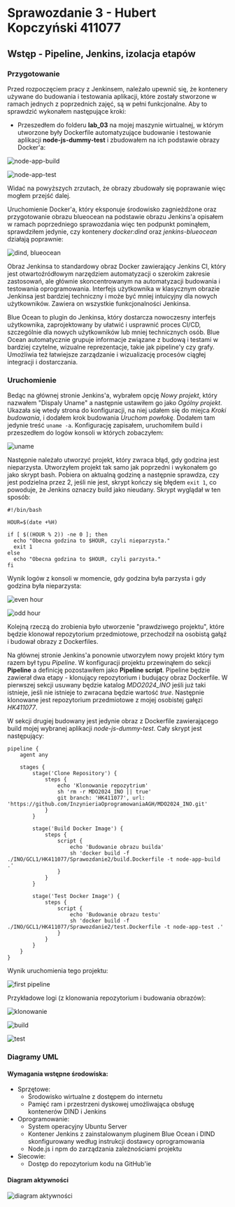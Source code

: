 # Sprawozdanie 3 - Hubert Kopczyński 411077

## Wstęp - Pipeline, Jenkins, izolacja etapów

### Przygotowanie

Przed rozpoczęciem pracy z Jenkinsem, należało upewnić się, że kontenery używane do budowania i testowania aplikacji, które zostały stworzone w ramach jednych z poprzednich zajęć, są w pełni funkcjonalne. Aby to sprawdzić wykonałem następujące kroki:

* Przeszedłem do folderu **lab_03** na mojej maszynie wirtualnej, w którym utworzone były Dockerfile automatyzujące budowanie i testowanie aplikacji **node-js-dummy-test** i zbudowałem na ich podstawie obrazy Docker'a:

![node-app-build](images/node-js-build.png)

![node-app-test](images/node-js-test.png)

Widać na powyższych zrzutach, że obrazy zbudowały się poprawanie więc mogłem przejść dalej.

Uruchomienie Docker'a, który eksponuje środowisko zagnieżdżone oraz przygotowanie obrazu blueocean na podstawie obrazu Jenkins'a opisałem w ramach poprzedniego sprawozdania więc ten podpunkt pominąłem, sprawdziłem jedynie, czy kontenery *docker:dind* oraz *jenkins-blueocean* działają poprawnie:

![dind, blueocean](images/dind-blueocean.png)

Obraz Jenkinsa to standardowy obraz Docker zawierający Jenkins CI, który jest otwartoźródłowym narzędziem automatyzacji o szerokim zakresie zastosowań, ale głównie skoncentrowanym na automatyzacji budowania i testowania oprogramowania. Interfejs użytkownika w klasycznym obrazie Jenkinsa jest bardziej techniczny i może być mniej intuicyjny dla nowych użytkowników. Zawiera on wszystkie funkcjonalności Jenkinsa.

Blue Ocean to plugin do Jenkinsa, który dostarcza nowoczesny interfejs użytkownika, zaprojektowany by ułatwić i usprawnić proces CI/CD, szczególnie dla nowych użytkowników lub mniej technicznych osób. Blue Ocean automatycznie grupuje informacje związane z budową i testami w bardziej czytelne, wizualne reprezentacje, takie jak pipeline'y czy grafy. Umożliwia też łatwiejsze zarządzanie i wizualizację procesów ciągłej integracji i dostarczania.

### Uruchomienie 

Bedąc na głównej stronie Jenkins'a, wybrałem opcję *Nowy projekt*, który nazwałem "Dispaly Uname" a następnie ustawiłem go jako *Ogólny projekt*. Ukazała się wtedy strona do konfiguracji, na niej udałem się do miejca *Kroki budowania*, i dodałem krok budowania *Uruchom powłokę*. Dodałem tam jedynie treść `uname -a`. Konfigurację zapisałem, uruchomiłem build i przeszedłem do logów konsoli w których zobaczyłem:

![uname](images/uname.png)

Następnie należało utworzyć projekt, który zwraca błąd, gdy godzina jest nieparzysta. Utworzyłem projekt tak samo jak poprzedni i wykonałem go jako skrypt bash. Pobiera on aktualną godzinę a następnie sprawdza, czy jest podzielna przez 2, jeśli nie jest, skrypt kończy się błędem `exit 1`, co powoduje, że Jenkins oznaczy build jako nieudany. Skrypt wyglądał w ten sposób:

```
#!/bin/bash

HOUR=$(date +%H)

if [ $((HOUR % 2)) -ne 0 ]; then
  echo "Obecna godzina to $HOUR, czyli nieparzysta."
  exit 1
else
  echo "Obecna godzina to $HOUR, czyli parzysta."
fi
```

Wynik logów z konsoli w momencie, gdy godzina była parzysta i gdy godzina była nieparzysta:

![even hour](images/hour.png)

![odd hour](images/hour_odd.png)

Kolejną rzeczą do zrobienia było utworzenie "prawdziwego projektu", które będzie klonował repozytorium przedmiotowe, przechodził na osobistą gałąź i budował obrazy z Dockerfiles.

Na głównej stronie Jenkins'a ponownie utworzyłem nowy projekt który tym razem był typu *Pipeline*. W konfiguracji projektu przewinąłem do sekcji **Pipeline** a definicję pozostawiłem jako **Pipeline script**. Pipeline będzie zawierał dwa etapy - klonujący repozytorium i budujący obraz Dockerfile. W pierwszej sekcji usuwany będzie katalog *MDO2024_INO* jeśli już taki istnieje, jeśli nie istnieje to zwracana będzie wartość *true*. Następnie klonowane jest repozytorium przedmiotowe z mojej osobistej gałęzi *HK411077*.

W sekcji drugiej budowany jest jedynie obraz z Dockerfile zawierającego build mojej wybranej aplikacji *node-js-dummy-test*. Cały skrypt jest następujący:

```
pipeline {
    agent any

    stages {
        stage('Clone Repository') {
            steps {
                echo 'Klonowanie repozytrium'
                sh 'rm -r MDO2024_INO || true'
                git branch: 'HK411077', url: 'https://github.com/InzynieriaOprogramowaniaAGH/MDO2024_INO.git'
            }
        }

        stage('Build Docker Image') {
            steps {
                script {
                    echo 'Budowanie obrazu builda'
                    sh 'docker build -f ./INO/GCL1/HK411077/Sprawozdanie2/build.Dockerfile -t node-app-build .'
                }
            }
        }
        
        stage('Test Docker Image') {
            steps {
                script {
                    echo 'Budowanie obrazu testu'
                    sh 'docker build -f ./INO/GCL1/HK411077/Sprawozdanie2/test.Dockerfile -t node-app-test .'
                }
            }
        }
    }
}
```

Wynik uruchomienia tego projektu:

![first pipeline](images/first_pipeline.png)

Przykładowe logi (z klonowania repozytorium i budowania obrazów):

![klonowanie](images/example_log.png)

![build](images/build.png)

![test](images/test.png)

### Diagramy UML

#### Wymagania wstępne środowiska:
- Sprzętowe:
  - Środowisko wirtualne z dostępem do internetu
  - Pamięć ram i przestrzeni dyskowej umożliwająca obsługę kontenerów DIND i Jenkins
- Oprogramowanie:
  - System operacyjny Ubuntu Server
  - Kontener Jenkins z zainstalowanym pluginem Blue Ocean i DIND skonfigurowany według instrukcji dostawcy oprogramowania
  - Node.js i npm do zarządzania zależnościami projektu
- Siecowie:
  - Dostęp do repozytorium kodu na GitHub'ie

#### Diagram aktywności

![diagram aktywności](images/diagram_aktywnosci.png)
